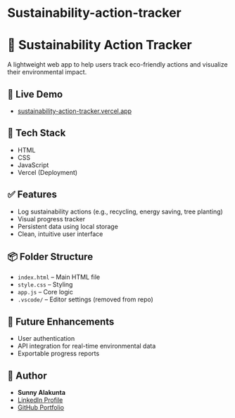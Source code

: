 ﻿# Sustainability-action-tracker
# 🌱 Sustainability Action Tracker

A lightweight web app to help users track eco-friendly actions and visualize their environmental impact.

## 🔗 Live Demo
- [sustainability-action-tracker.vercel.app](https://sustainability-action-tracker.vercel.app)

## 🧰 Tech Stack
- HTML
- CSS
- JavaScript
- Vercel (Deployment)

## ✅ Features
- Log sustainability actions (e.g., recycling, energy saving, tree planting)
- Visual progress tracker
- Persistent data using local storage
- Clean, intuitive user interface

## 📦 Folder Structure
- `index.html` – Main HTML file
- `style.css` – Styling
- `app.js` – Core logic
- `.vscode/` – Editor settings (removed from repo)

## 🚧 Future Enhancements
- User authentication
- API integration for real-time environmental data
- Exportable progress reports 

## 👤 Author
- **Sunny Alakunta**
- [LinkedIn Profile](https://www.linkedin.com/in/sunnyalakunta)
- [GitHub Portfolio](https://github.com/SUNNYALAKUNTA5)


